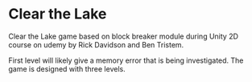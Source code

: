 # Clear the Lake
Clear the Lake game based on block breaker module during Unity 2D course on udemy by Rick Davidson and Ben Tristem.

First level will likely give a memory error that is being investigated. The game is designed with three levels.
